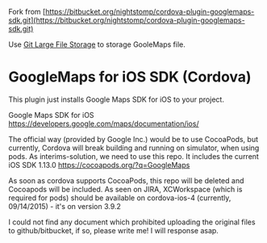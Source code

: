 
Fork from [https://bitbucket.org/nightstomp/cordova-plugin-googlemaps-sdk.git](https://bitbucket.org/nightstomp/cordova-plugin-googlemaps-sdk.git)

Use [Git Large File Storage](https://git-lfs.github.com/) to storage GooleMaps file.

GoogleMaps for iOS SDK (Cordova)
===============================
This plugin just installs Google Maps SDK for iOS to your project.

Google Maps SDK for iOS
https://developers.google.com/maps/documentation/ios/

The official way (provided by Google Inc.) would be to use CocoaPods, but currently, Cordova will break building and running on simulator, when using pods. As interims-solution, we need to use this repo. It includes the current iOS SDK 1.13.0
https://cocoapods.org/?q=GoogleMaps

As soon as cordova supports CocoaPods, this repo will be deleted and Cocoapods will be included. As seen on JIRA, XCWorkspace (which is required for pods) should be available on cordova-ios-4 (currently, 09/14/2015) - it's on version 3.9.2

I could not find any document which prohibited uploading the original files to github/bitbucket, if so, please write me! I will response asap.
